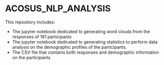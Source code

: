 # ACOSUS_NLP_ANALYSIS
This repository includes:
- The jupyter notebook dedicated to generating word clouds from the responses of 161 participants
- The jupyter notebook dedicated to generating statistics to perform data analysis on the demographic profiles of the participants.
- The CSV file that contains both responses and demographic information on the participants
